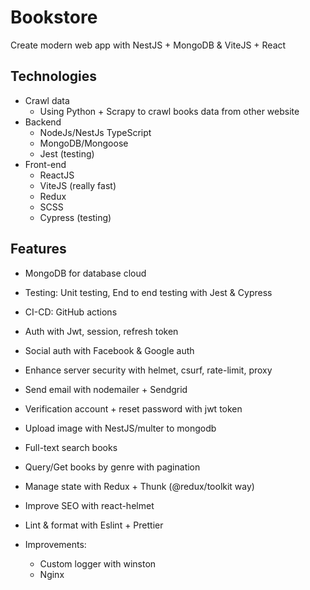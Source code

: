 # Bookstore

Create modern web app with NestJS + MongoDB & ViteJS + React

## Technologies
- Crawl data
  - Using Python + Scrapy to crawl books data from other website
- Backend
  - NodeJs/NestJs TypeScript
  - MongoDB/Mongoose
  - Jest (testing)
- Front-end
  - ReactJS
  - ViteJS (really fast)
  - Redux
  - SCSS
  - Cypress (testing)

## Features
- MongoDB for database cloud
- Testing: Unit testing, End to end testing with Jest & Cypress
- CI-CD: GitHub actions
- Auth with Jwt, session, refresh  token
- Social auth with Facebook & Google auth
- Enhance server security with helmet, csurf, rate-limit, proxy
- Send email with nodemailer + Sendgrid
- Verification account + reset password with jwt token
- Upload image with NestJS/multer to mongodb
- Full-text search books
- Query/Get books by genre with pagination
- Manage state with Redux + Thunk (@redux/toolkit way)
- Improve SEO with react-helmet
- Lint & format with Eslint + Prettier

- Improvements:
  - Custom logger with winston
  - Nginx
